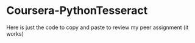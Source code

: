 # Coursera-PythonTesseract
Here is just the code to copy and paste to review my peer assignment (it works)
